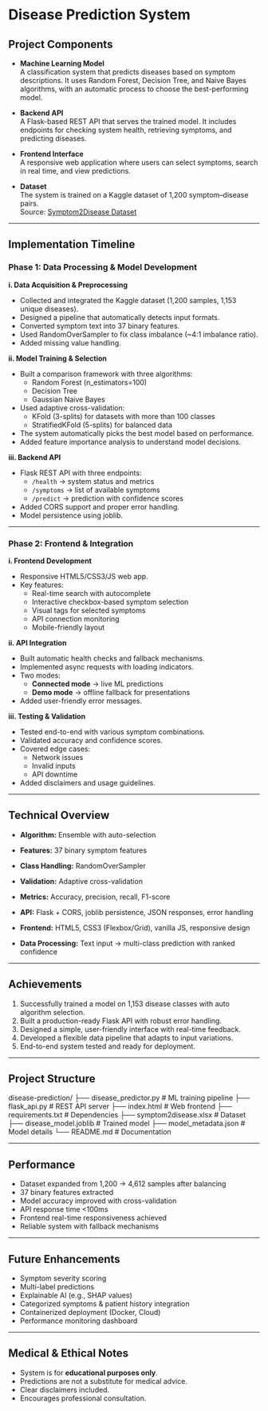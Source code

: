 # Disease Prediction System

## Project Components

- **Machine Learning Model**  
  A classification system that predicts diseases based on symptom descriptions. It uses Random Forest, Decision Tree, and Naive Bayes algorithms, with an automatic process to choose the best-performing model.

- **Backend API**  
  A Flask-based REST API that serves the trained model. It includes endpoints for checking system health, retrieving symptoms, and predicting diseases.

- **Frontend Interface**  
  A responsive web application where users can select symptoms, search in real time, and view predictions.

- **Dataset**  
  The system is trained on a Kaggle dataset of 1,200 symptom–disease pairs.  
  Source: [Symptom2Disease Dataset](https://www.kaggle.com/datasets/niyarrbarman/symptom2disease)

---

## Implementation Timeline

### Phase 1: Data Processing & Model Development

**i. Data Acquisition & Preprocessing**
- Collected and integrated the Kaggle dataset (1,200 samples, 1,153 unique diseases).
- Designed a pipeline that automatically detects input formats.
- Converted symptom text into 37 binary features.
- Used RandomOverSampler to fix class imbalance (~4:1 imbalance ratio).
- Added missing value handling.

**ii. Model Training & Selection**
- Built a comparison framework with three algorithms:
  - Random Forest (n_estimators=100)
  - Decision Tree
  - Gaussian Naive Bayes
- Used adaptive cross-validation:
  - KFold (3-splits) for datasets with more than 100 classes
  - StratifiedKFold (5-splits) for balanced data
- The system automatically picks the best model based on performance.
- Added feature importance analysis to understand model decisions.

**iii. Backend API**
- Flask REST API with three endpoints:
  - `/health` → system status and metrics
  - `/symptoms` → list of available symptoms
  - `/predict` → prediction with confidence scores
- Added CORS support and proper error handling.
- Model persistence using joblib.

---

### Phase 2: Frontend & Integration

**i. Frontend Development**
- Responsive HTML5/CSS3/JS web app.
- Key features:
  - Real-time search with autocomplete
  - Interactive checkbox-based symptom selection
  - Visual tags for selected symptoms
  - API connection monitoring
  - Mobile-friendly layout

**ii. API Integration**
- Built automatic health checks and fallback mechanisms.
- Implemented async requests with loading indicators.
- Two modes:
  - **Connected mode** → live ML predictions
  - **Demo mode** → offline fallback for presentations
- Added user-friendly error messages.

**iii. Testing & Validation**
- Tested end-to-end with various symptom combinations.
- Validated accuracy and confidence scores.
- Covered edge cases:
  - Network issues
  - Invalid inputs
  - API downtime
- Added disclaimers and usage guidelines.

---

## Technical Overview

- **Algorithm:** Ensemble with auto-selection  
- **Features:** 37 binary symptom features  
- **Class Handling:** RandomOverSampler  
- **Validation:** Adaptive cross-validation  
- **Metrics:** Accuracy, precision, recall, F1-score  

- **API:** Flask + CORS, joblib persistence, JSON responses, error handling  
- **Frontend:** HTML5, CSS3 (Flexbox/Grid), vanilla JS, responsive design  
- **Data Processing:** Text input → multi-class prediction with ranked confidence  

---

## Achievements

1. Successfully trained a model on 1,153 disease classes with auto algorithm selection.  
2. Built a production-ready Flask API with robust error handling.  
3. Designed a simple, user-friendly interface with real-time feedback.  
4. Developed a flexible data pipeline that adapts to input variations.  
5. End-to-end system tested and ready for deployment.  

---
## Project Structure

disease-prediction/
├── disease_predictor.py # ML training pipeline
├── flask_api.py # REST API server
├── index.html # Web frontend
├── requirements.txt # Dependencies
├── symptom2disease.xlsx # Dataset
├── disease_model.joblib # Trained model
├── model_metadata.json # Model details
└── README.md # Documentation


---


## Performance

- Dataset expanded from 1,200 → 4,612 samples after balancing  
- 37 binary features extracted  
- Model accuracy improved with cross-validation  
- API response time <100ms  
- Frontend real-time responsiveness achieved  
- Reliable system with fallback mechanisms  

---

## Future Enhancements

- Symptom severity scoring  
- Multi-label predictions  
- Explainable AI (e.g., SHAP values)  
- Categorized symptoms & patient history integration  
- Containerized deployment (Docker, Cloud)  
- Performance monitoring dashboard  

---

## Medical & Ethical Notes

- System is for **educational purposes only**.  
- Predictions are not a substitute for medical advice.  
- Clear disclaimers included.  
- Encourages professional consultation.  


